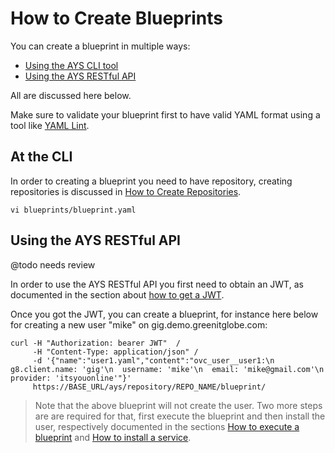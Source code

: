 # How to Create Blueprints

You can create a blueprint in multiple ways:

- [Using the AYS CLI tool](#cli)
- [Using the AYS RESTful API](#api)

All are discussed here below.

Make sure to validate your blueprint first to have valid YAML format using a tool like [YAML Lint](http://www.yamllint.com/).

<a id="cli"></a>
## At the CLI

In order to creating a blueprint you need to have repository, creating repositories is discussed in [How to Create Repositories](../Create_repository/Create_repository.md).

```
vi blueprints/blueprint.yaml
```


<a id="api"></a>
## Using the AYS RESTful API

@todo needs review

In order to use the AYS RESTful API you first need to obtain an JWT, as documented in the section about [how to get a JWT](../Get_JWT/Get_JWT.md).

Once you got the JWT, you can create a blueprint, for instance here below for creating a new user "mike" on gig.demo.greenitglobe.com:

```
curl -H "Authorization: bearer JWT"  /
     -H "Content-Type: application/json" /
     -d '{"name":"user1.yaml","content":"ovc_user__user1:\n  g8.client.name: 'gig'\n  username: 'mike'\n  email: 'mike@gmail.com'\n  provider: 'itsyouonline'"}'
     https://BASE_URL/ays/repository/REPO_NAME/blueprint/
```

> Note that the above blueprint will not create the user. Two more steps are are required for that, first execute the blueprint and then install the user, respectively documented in the sections [How to execute a blueprint](../Execute_blueprint/Execute_blueprint.md) and [How to install a service](Install_service/Install_service.md).
